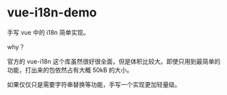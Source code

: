 # vue-i18n-demo

手写 vue 中的 i18n 简单实现。

why？

官方的 vue-i18n 这个库虽然很好很全面，但是体积比较大。即使只用到最简单的功能，打出来的包依然占有大概 50kB 的大小。

如果仅仅只是需要字符串替换等功能，手写一个实现更加轻量级。
